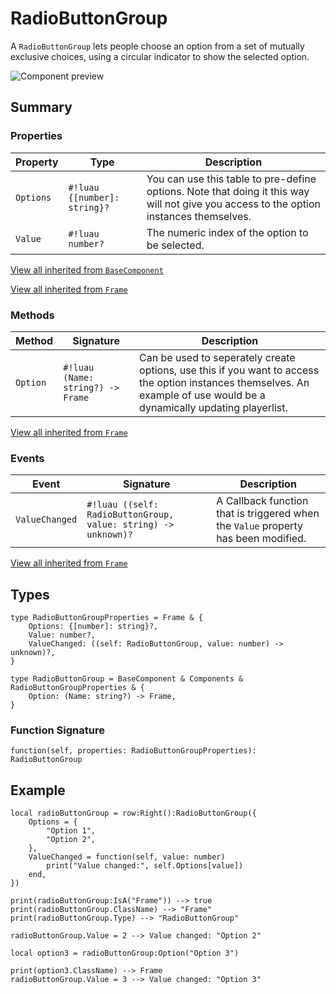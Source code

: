 # RadioButtonGroup

A `RadioButtonGroup` lets people choose an option from a set of mutually exclusive choices, using a circular indicator to show the selected option.

![Component preview](../assets/component_radioButtonGroup.png)

## Summary

### Properties

| Property       | Type       | Description |
|----------------|------------|-------------|
| `Options` | `#!luau {[number]: string}?` | You can use this table to pre-define options. Note that doing it this way will not give you access to the option instances themselves. |
| `Value` | `#!luau number?` | The numeric index of the option to be selected. |

[View all inherited from `BaseComponent`](./index.md/#properties)

[View all inherited from `Frame`](https://create.roblox.com/docs/reference/engine/classes/Frame#summary-properties)

### Methods

| Method         | Signature     | Description |
|----------------|---------------|-------------|
| `Option` | `#!luau (Name: string?) -> Frame` | Can be used to seperately create options, use this if you want to access the option instances themselves. An example of use would be a dynamically updating playerlist. |

[View all inherited from `Frame`](https://create.roblox.com/docs/reference/engine/classes/Frame#summary-methods)

### Events

| Event          | Signature     | Description |
|----------------|---------------|-------------|
| `ValueChanged` | `#!luau ((self: RadioButtonGroup, value: string) -> unknown)?` | A Callback function that is triggered when the `Value` property has been modified. |

[View all inherited from `Frame`](https://create.roblox.com/docs/reference/engine/classes/Frame#summary-events)

## Types

```luau
type RadioButtonGroupProperties = Frame & {
    Options: {[number]: string}?,
    Value: number?,
    ValueChanged: ((self: RadioButtonGroup, value: number) -> unknown)?,
}

type RadioButtonGroup = BaseComponent & Components & RadioButtonGroupProperties & {
    Option: (Name: string?) -> Frame,
}
```

### Function Signature

```luau
function(self, properties: RadioButtonGroupProperties): RadioButtonGroup
```

## Example

```luau
local radioButtonGroup = row:Right():RadioButtonGroup({
    Options = {
        "Option 1",
        "Option 2",
    },
    ValueChanged = function(self, value: number)
        print("Value changed:", self.Options[value])
    end,
})

print(radioButtonGroup:IsA("Frame")) --> true
print(radioButtonGroup.ClassName) --> "Frame"
print(radioButtonGroup.Type) --> "RadioButtonGroup"

radioButtonGroup.Value = 2 --> Value changed: "Option 2"

local option3 = radioButtonGroup:Option("Option 3")

print(option3.ClassName) --> Frame
radioButtonGroup.Value = 3 --> Value changed: "Option 3"
```
